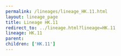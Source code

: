 ```yaml
---
permalink: /lineages/lineage_HK.11.html
layout: lineage_page
title: Lineage HK.11
redirect_to: ../lineage.html?lineage=HK.11
lineage: HK.11
parent: 
children: ['HK.11']
---
```

